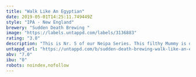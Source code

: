 ```yaml
---
title: "Walk Like An Egyptian"
date: 2019-05-01T14:25:11.749449Z
style: "IPA - New England"
brewery: "Sudden Death Brewing "
image: "https://labels.untappd.com/labels/3136883"
rating: "3.8"
description: "This is Nr. 5 of our Neipa Series. This filthy Mummy is dry Hopped with Citra, Azacca and Eukuanot. "
untappd_url: "https://untappd.com/b/sudden-death-brewing-walk-like-an-egyptian/3136883"
abv: "7.0"
ibu: "0"
robots: noindex,nofollow
---
```

